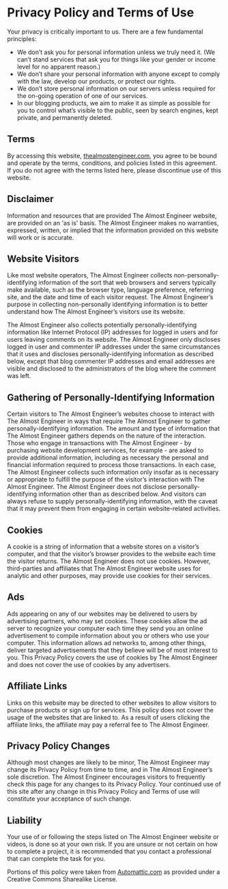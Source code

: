 # Privacy Policy and Terms of Use

Your privacy is critically important to us. There are a few fundamental principles:

* We don’t ask you for personal information unless we truly need it. (We can’t stand 
services that ask you for things like your gender or income level for no apparent reason.)
* We don’t share your personal information with anyone except to comply with the 
law, develop our products, or protect our rights.
* We don’t store personal information on our servers unless required for the 
on-going operation of one of our services.
* In our blogging products, we aim to make it as simple as possible for you to 
control what’s visible to the public, seen by search engines, kept private, and permanently deleted.

## Terms

By accessing this website, <a href="http://thealmostengineer.com">thealmostengineer.com</a>, 
you agree to be bound and operate by the terms, conditions, and policies listed in this 
agreement. If you do not agree with the terms listed here, please discontinue use of this website.

## Disclaimer

Information and resources that are provided The Almost Engineer website, are provided 
on an 'as is' basis. The Almost Engineer makes no warranties, expressed, written, or 
implied that the information provided on this website will work or is accurate.

## Website Visitors

Like most website operators, The Almost Engineer collects non-personally-identifying 
information of the sort that web browsers and servers typically make available, such 
as the browser type, language preference, referring site, and the date and time of 
each visitor request. The Almost Engineer’s purpose in collecting non-personally 
identifying information is to better understand how The Almost Engineer’s visitors 
use its website.

The Almost Engineer also collects potentially personally-identifying information like 
Internet Protocol (IP) addresses for logged in users and for users leaving comments on
its website. The Almost Engineer only discloses logged in user and commenter IP addresses
under the same circumstances that it uses and discloses personally-identifying 
information as described below, except that blog commenter IP addresses and email addresses
are visible and disclosed to the administrators of the blog where the comment was left.

## Gathering of Personally-Identifying Information

Certain visitors to The Almost Engineer’s websites choose to interact with The 
Almost Engineer in ways that require The Almost Engineer to gather personally-identifying 
information. The amount and type of information that The Almost Engineer gathers 
depends on the nature of the interaction. Those who engage in transactions with 
The Almost Engineer - by purchasing website development services, for example - are 
asked to provide additional information, including as necessary the personal and 
financial information required to process those transactions. In each case, The 
Almost Engineer collects such information only insofar as is necessary or appropriate
to fulfill the purpose of the visitor’s interaction with The Almost Engineer. The Almost
Engineer does not disclose personally-identifying information other than as described
below. And visitors can always refuse to supply personally-identifying information, with
the caveat that it may prevent them from engaging in certain website-related activities.

## Cookies

A cookie is a string of information that a website stores on a visitor’s computer,
 and that the visitor’s browser provides to the website each time the visitor returns. 
 The Almost Engineer does not use cookies. However, third-parties and affiliates that 
 The Almost Engineer website uses for analytic and other purposes, may provide use 
 cookies for their services.

## Ads

Ads appearing on any of our websites may be delivered to users by advertising 
partners, who may set cookies. These cookies allow the ad server to recognize your 
computer each time they send you an online advertisement to compile information 
about you or others who use your computer. This information allows ad networks to, 
among other things, deliver targeted advertisements that they believe will be of 
most interest to you. This Privacy Policy covers the use of cookies by The Almost 
Engineer and does not cover the use of cookies by any advertisers.

## Affiliate Links

Links on this website may be directed to other websites to allow visitors to 
purchase products or sign up for services. This policy does not cover the usage
of the websites that are linked to. As a result of users clicking the affiliate links, 
the affiliate may pay a referral fee to The Almost Engineer.

## Privacy Policy Changes

Although most changes are likely to be minor, The Almost Engineer may change its 
Privacy Policy from time to time, and in The Almost Engineer’s sole discretion. The
Almost Engineer encourages visitors to frequently check this page for any changes 
to its Privacy Policy. Your continued use of this site after any change in this 
Privacy Policy and Terms of use will constitute your acceptance of such change.

## Liability

Your use of or following the steps listed on The Almost Engineer website or videos, 
is done so at your own risk. If you are unsure or not certain on how to complete a 
project, it is recommended that you contact a professional that can complete the task for you.

Portions of this policy were taken from 
<a target="_blank" href="http://www.Automattic.com">Automattic.com</a> as provided 
under a Creative Commons Sharealike License.
